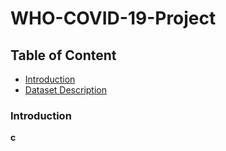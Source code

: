 # WHO-COVID-19-Project
## Table of Content
- [Introduction](#introduction)
- [Dataset Description](#dataset-description)
### Introduction
**c**
